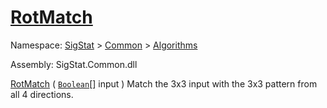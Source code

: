 # [RotMatch](./PatternMatching3x3-100664166.md)

Namespace: [SigStat]() > [Common](./../../README.md) > [Algorithms](./../README.md)

Assembly: SigStat.Common.dll

[RotMatch](./PatternMatching3x3-100664166.md) ( [`Boolean`](https://docs.microsoft.com/en-us/dotnet/api/System.Boolean)[] input )	Match the 3x3 input with the 3x3 pattern from all 4 directions.

